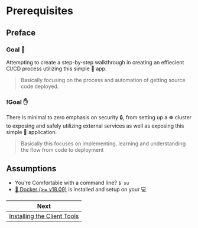 # Prerequisites

## Preface

### Goal 🥅

Attempting to create a step-by-step walkthrough in creating an effiecient CI/CD process utilizing this simple 🐹 app.

> Basically focusing on the process and automation of getting source code deployed.

### !Goal ✋

There is minimal to zero emphasis on security 🔒, from setting up a ☸️ cluster to exposing and safely utilizing external services as well as exposing this simple 🐹 application.

> Basically this focuses on implementing, learning and understanding the flow from code to deployment

## Assumptions

- You're Comfortable with a command line? `$ su`
- [🐳 Docker (>= v18.09)](https://www.docker.com/get-started) is installed and setup on your 💻

| Next                                              |
| ------------------------------------------------- |
| [Installing the Client Tools](02-client-tools.md) |
